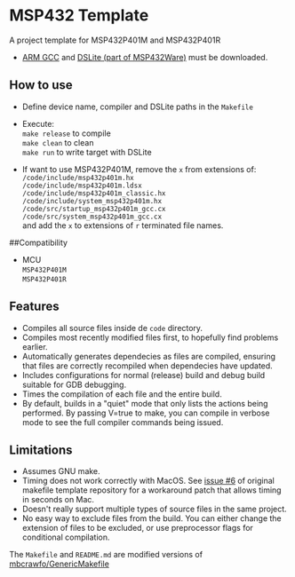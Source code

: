 MSP432 Template
===============

A project template for MSP432P401M and MSP432P401R

* [ARM GCC](https://developer.arm.com/open-source/gnu-toolchain/gnu-rm/downloads) and [DSLite (part of MSP432Ware)](http://www.ti.com/tool/MSP432Ware) must be downloaded.

## How to use

* Define device name, compiler and DSLite paths in the `Makefile`

* Execute:\
`make release` to compile\
`make clean` to clean\
`make run` to write target with DSLite

* If want to use MSP432P401M, remove the `x` from extensions of:\
`/code/include/msp432p401m.hx`\
`/code/include/msp432p401m.ldsx`\
`/code/include/msp432p401m_classic.hx`\
`/code/include/system_msp432p401m.hx`\
`/code/src/startup_msp432p401m_gcc.cx`\
`/code/src/system_msp432p401m_gcc.cx`\
and add the `x` to extensions of `r` terminated file names.

##Compatibility

* MCU\
`MSP432P401M`\
`MSP432P401R`

## Features
* Compiles all source files inside de `code` directory.
* Compiles most recently modified files first, to hopefully find problems earlier.
* Automatically generates dependecies as files are compiled, ensuring that files are correctly recompiled when dependecies have updated.
* Includes configurations for normal (release) build and debug build suitable for GDB debugging.
* Times the compilation of each file and the entire build.
* By default, builds in a "quiet" mode that only lists the actions being performed. By passing V=true to make, you can compile in verbose mode to see the full compiler commands being issued.

## Limitations
* Assumes GNU make.
* Timing does not work correctly with MacOS. See [issue #6](https://github.com/mbcrawfo/GenericMakefile/issues/6) of original makefile template repository for a workaround patch that allows timing in seconds on Mac.
* Doesn't really support multiple types of source files in the same project.
* No easy way to exclude files from the build. You can either change the
  extension of files to be excluded, or use preprocessor flags for
  conditional compilation.

The `Makefile` and `README.md` are modified versions of [mbcrawfo/GenericMakefile](https://github.com/mbcrawfo/GenericMakefile)
